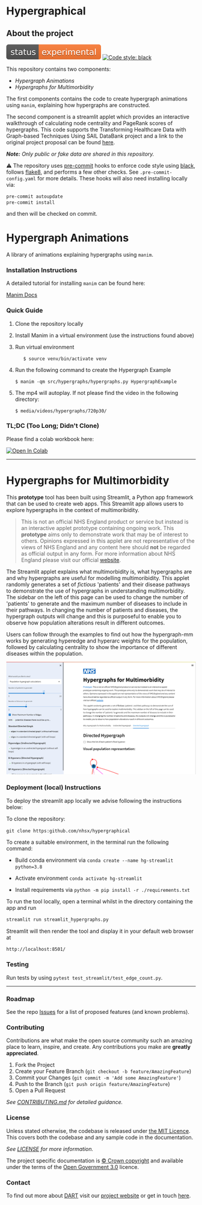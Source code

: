 # Hypergraphical

## About the project

[![status: experimental](https://github.com/GIScience/badges/raw/master/status/experimental.svg)](https://github.com/GIScience/badges#experimental) [![Code style: black](https://img.shields.io/badge/code%20style-black-000000.svg)](https://github.com/psf/black)


This repository contains two components:
 - _Hypergraph Animations_
 - _Hypergraphs for Multimorbidity_

The first components contains the code to create hypergraph animations using `manim`, explaining how
hypergraphs are constructed.

The second component is a streamlit applet which provides an interactive walkthrough of calculating node centrality and
PageRank scores of hypergraphs. This code supports the Transforming Healthcare
Data with Graph-based Techniques Using SAIL DataBank project and a link to the
original project proposal can be found [here](https://nhsx.github.io/nhsx-internship-projects/).

_**Note:** Only public or fake data are shared in this repository._

⚠️ The repository uses [pre-commit](https://pre-commit.com) hooks to enforce code style using [black](https://github.com/psf/black), follows [flake8](https://github.com/PyCQA/flake8), and performs a few other checks.  See `.pre-commit-config.yaml` for more details. These hooks will also need installing locally via:

```{bash}
pre-commit autoupdate
pre-commit install
```

and then will be checked on commit.


# Hypergraph Animations

A library of animations explaining hypergraphs using `manim`.

### Installation Instructions

A detailed tutorial for installing `manim` can be found here:

[Manim Docs](https://docs.manim.community/en/stable/installation.html)

### Quick Guide

1. Clone the repository locally
2. Install Manim in a virtual environment (use the instructions found above)
3. Run virtual environment

   ```
      $ source venv/bin/activate venv
   ```

4. Run the following command to create the Hypergraph Example

    ```
    $ manim -qm src/hypergraphs/hypergraphs.py HypergraphExample
    ```

5. The mp4 will autoplay. If not please find the video in the following directory:

   ```
   $ media/videos/hypergraphs/720p30/

   ```

### TL;DC (Too Long; Didn't Clone)

Please find a colab workbook here:

[![Open In Colab](https://colab.research.google.com/assets/colab-badge.svg)](https://colab.research.google.com/github/nhsx/hypergraphical/blob/workbooks/hypergraph-animations.ipynb)

----------------------


# Hypergraphs for Multimorbidity

This __prototype__ tool has been built using Streamlit, a Python app framework that can be used to create web apps. This Streamlit app allows users to explore hypergraphs in the context of multimoribidity.

> This is not an official NHS England product or service but instead is an interactive applet prototype containing ongoing work.
This __prototype__ aims only to demonstrate work that may be of interest to others.
Opinions expressed in this applet are not representative of the views of NHS England
and any content here should __not__ be regarded as official output in any form.
For more information about NHS England please visit our official
[website](https://www.england.nhs.uk/).

The Streamlit applet explains what multimorbidity is, what hypergraphs are and why hypergraphs are useful for modelling multimoribidity. This applet randomly generates a set of _fictious_ 'patients' and their disease pathways to demonstrate the use of hypergraphs in understanding multimorbidity. The
sidebar on the left of this page can be used to change the number of 'patients' to
generate and the maximum number of diseases to include in their pathways.
In changing the number of patients and diseases, the hypergraph outputs will change
and this is purposeful to enable you to observe how population alterations result in different outcomes.

Users can follow through the examples to find out how the hypergraph-mm works by generating hyperedge and hyperarc weights for the population, followed by calculating centrality to show the importance of different diseases within the population.

![Hypergraphs for Multimoribidity Tool](/images/streamlit_screenshot.PNG)

### Deployment (local) Instructions

To deploy the streamlit app locally we advise following the instructions below:

To clone the repository:

`git clone https:github.com/nhsx/hypergraphical`

To create a suitable environment, in the terminal run the following command:

* Build conda environment via `conda create --name hg-streamlit python=3.8`

* Activate environment `conda activate hg-streamlit`

* Install requirements via `python -m pip install -r ./requirements.txt`

To run the tool locally, open a terminal whilst in the directory containing the app and run

```bash
streamlit run streamlit_hypergraphs.py
```

Streamlit will then render the tool and display it in your default web browser at

```bash
http://localhost:8501/
```

### Testing

Run tests by using `pytest test_streamlit/test_edge_count.py`.

---
### Roadmap

See the repo [Issues](./Issues/) for a list of proposed features (and known problems).

### Contributing

Contributions are what make the open source community such an amazing place to learn, inspire, and create. Any contributions you make are **greatly appreciated**.

1. Fork the Project
2. Create your Feature Branch (`git checkout -b feature/AmazingFeature`)
3. Commit your Changes (`git commit -m 'Add some AmazingFeature'`)
4. Push to the Branch (`git push origin feature/AmazingFeature`)
5. Open a Pull Request

_See [CONTRIBUTING.md](./CONTRIBUTING.md) for detailed guidance._

### License

Unless stated otherwise, the codebase is released under [the MIT Licence][mit].
This covers both the codebase and any sample code in the documentation.

_See [LICENSE](./LICENSE) for more information._

The project specific documentation is [© Crown copyright][copyright] and available under the terms
of the [Open Government 3.0][ogl] licence.

[mit]: LICENCE
[copyright]: http://www.nationalarchives.gov.uk/information-management/re-using-public-sector-information/uk-government-licensing-framework/crown-copyright/
[ogl]: http://www.nationalarchives.gov.uk/doc/open-government-licence/version/3/

### Contact

To find out more about [DART](https://www.nhsx.nhs.uk/key-tools-and-info/nhsx-analytics-unit/) visit our [project website](https://nhsx.github.io/AnalyticsUnit/projects.html) or get in touch [here](mailto:england.tdau@nhs.net).
